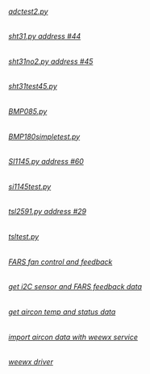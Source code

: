 ###### [adctest2.py](http://bit.ly/2F3H8c7) #
###### [sht31.py address #44](http://bit.ly/2HQSqDt) #
###### [sht31no2.py address #45](http://bit.ly/2HQarlj) #
###### [sht31test45.py](http://bit.ly/2HPAgll) #
###### [BMP085.py](http://bit.ly/2HR7Ffr) #
###### [BMP180simpletest.py](http://bit.ly/2HVXVAZ) #
###### [SI1145.py address #60](http://bit.ly/2HRtJ9R) #
###### [si1145test.py](http://bit.ly/2HTvSli) #
###### [tsl2591.py address #29](https://goo.gl/VjOmpS) #
###### [tsltest.py](https://goo.gl/YG5EIN) #
###### [FARS fan control and feedback](https://goo.gl/s4lYzv) #
###### [get i2C sensor and FARS feedback data](https://goo.gl/6wHKNw) #
###### [get aircon temp and status data](https://goo.gl/Ycjvhd) #
###### [import aircon data with weewx service](https://goo.gl/QGZ8Lo) #
###### [weewx driver](https://goo.gl/Cmtuo9) #